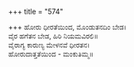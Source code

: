 +++
title = "574"

+++
ಹೋರು ಧೀರತೆಯಿಂದ, ಮೊಂಡುತನದಿಂ ಬೇಡ।  
ವೈರ ಹಗೆತನ ಬೇಡ, ಹಿರಿ ನಿಯಮವಿರಲಿ॥  
ವೈರಾಗ್ಯ ಕಾರುಣ್ಯ ಮೇಳನವೆ ಧೀರತನ।  
ಹೋರುದಾತ್ತತೆಯಿಂದ - ಮಂಕುತಿಮ್ಮ॥  

